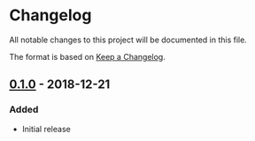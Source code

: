 # Changelog #
All notable changes to this project will be documented in this file.

The format is based on [Keep a Changelog](https://keepachangelog.com/en/1.0.0/).

## [0.1.0] - 2018-12-21 ##
### Added ###
- Initial release

[0.1.0]: https://github.com/adamecr/Common.Actor/releases/tag/v0.1.0